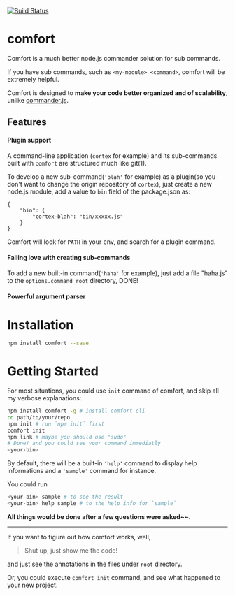 [![Build Status](https://travis-ci.org/kaelzhang/node-comfort.png?branch=master)](https://travis-ci.org/kaelzhang/node-comfort)

# comfort

Comfort is a much better node.js commander solution for sub commands.

If you have sub commands, such as `<my-module> <command>`, comfort will be extremely helpful.
 
Comfort is designed to **make your code better organized and of scalability**, unlike [commander.js](https://github.com/visionmedia/commander.js).

## Features

#### Plugin support

A command-line application (`cortex` for example) and its sub-commands built with `comfort` are structured much like git(1).

To develop a new sub-command(`'blah'` for example) as a plugin(so you don't want to change the origin repository of `cortex`), just create a new node.js module, add a value to `bin` field of the package.json as:

```
{
	"bin": {
		"cortex-blah": "bin/xxxxx.js"
	}
}
```
Comfort will look for `PATH` in your env, and search for a plugin command.

#### Falling love with creating sub-commands

To add a new built-in command(`'haha'` for example), just add a file "haha.js" to the `options.command_root` directory, DONE!

#### Powerful argument parser


# Installation

```bash
npm install comfort --save
```

# Getting Started

For most situations, you could use `init` command of comfort, and skip all my verbose explanations:

```bash
npm install comfort -g # install comfort cli
cd path/to/your/repo
npm init # run `npm init` first
comfort init
npm link # maybe you should use "sudo"
# Done! and you could see your command immediatly
<your-bin>
```

By default, there will be a built-in `'help'` command to display help informations and a `'sample'` command for instance. 

You could run

```bash
<your-bin> sample # to see the result
<your-bin> help sample # to the help info for `sample`
```
	
**All things would be done after a few questions were asked~~**.

****
	
If you want to figure out how comfort works, well, 
	
> Shut up, just show me the code!

and just see the annotations in the files under `root` directory.

Or, you could execute `comfort init` command, and see what happened to your new project.

